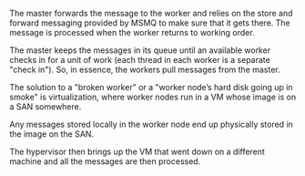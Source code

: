 <!--
title: "In a Distributor Scenario, What Happens to the Message if a Worker Goes Down?"
tags: ""
summary: "<p>The master forwards the message to the worker and relies on the store and forward messaging provided by MSMQ to make sure that it gets there. The message is processed when the worker returns to working order.</p>
<p>The master keeps the messages in its queue until an available worker checks in for a unit of work (each thread in each worker is a separate
&quot;check in&quot;). So, in essence, the workers pull messages from the master.</p>
"
-->

The master forwards the message to the worker and relies on the store and forward messaging provided by MSMQ to make sure that it gets there. The message is processed when the worker returns to working order.

The master keeps the messages in its queue until an available worker checks in for a unit of work (each thread in each worker is a separate
"check in"). So, in essence, the workers pull messages from the master.

The solution to a "broken worker" or a "worker node’s hard disk going up in smoke" is virtualization, where worker nodes run in a VM whose image is on a SAN somewhere.

Any messages stored locally in the worker node end up physically stored in the image on the SAN.

The hypervisor then brings up the VM that went down on a different machine and all the messages are then processed.


